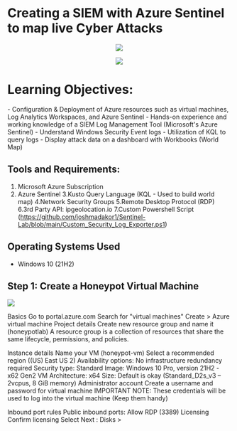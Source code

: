 # Creating a SIEM with Azure Sentinel to map live Cyber Attacks
<p align="center">
<img src="https://i.imgur.com/PdvUvwy.png"/>
</p>
<p align="center">
<img src="https://i.imgur.com/bIRuJBQ.jpg"/>
</p>
<h1>Learning Objectives:</h1>
-  Configuration & Deployment of Azure resources such as virtual machines, Log Analytics Workspaces, and Azure Sentinel
-  Hands-on experience and working knowledge of a SIEM Log Management Tool (Microsoft's Azure Sentinel)
-  Understand Windows Security Event logs
-  Utilization of KQL to query logs
-  Display attack data on a dashboard with Workbooks (World Map)<br />




<h2>Tools and Requirements:</h2>

1. Microsoft Azure Subscription
2. Azure Sentinel
3.Kusto Query Language (KQL - Used to build world map)
4.Network Security Groups
5.Remote Desktop Protocol (RDP)
6.3rd Party API: ipgeolocation.io
7.Custom Powershell Script (https://github.com/joshmadakor1/Sentinel-Lab/blob/main/Custom_Security_Log_Exporter.ps1)
<h2>Operating Systems Used </h2>

- Windows 10</b> (21H2)


<h2>Step 1: Create a Honeypot Virtual Machine</h2>
<p>
<img src="https://i.imgur.com/0NnL9CD.png"/>
</p>
<p>
Basics
Go to portal.azure.com
Search for "virtual machines"
Create > Azure virtual machine
Project details
Create new resource group and name it (honeypotlab)
A resource group is a collection of resources that share the same lifecycle, permissions, and policies.

Instance details
Name your VM (honeypot-vm)
Select a recommended region ((US) East US 2)
Availability options: No infrastructure redundancy required
Security type: Standard
Image: Windows 10 Pro, version 21H2 - x62 Gen2
VM Architecture: x64
Size: Default is okay (Standard_D2s_v3 – 2vcpus, 8 GiB memory)
Administrator account
Create a username and password for virtual machine
IMPORTANT NOTE: These credentials will be used to log into the virtual machine (Keep them handy)

Inbound port rules
Public inbound ports: Allow RDP (3389)
Licensing
Confirm licensing
Select Next : Disks >
</p>
<br />
